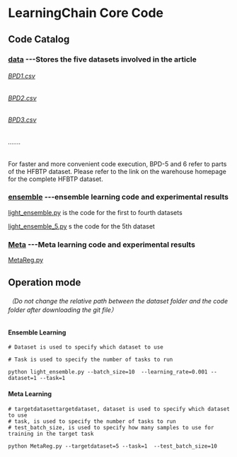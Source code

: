 # LearningChain Core Code

## Code Catalog
### [data](data)     ---Stores the five datasets involved in the article
###### [BPD1.csv](data%2FBPD1.csv)
###### [BPD2.csv](data%2FBPD2.csv)
###### [BPD3.csv](data%2FBPD3.csv)
###### .......
For faster and more convenient code execution, BPD-5 and 6 refer to parts of the HFBTP dataset. Please refer to the link on the warehouse homepage for the complete HFBTP dataset.
### [ensemble](ensemble)   ---ensemble learning code and experimental results

[light_ensemble.py](ensemble%2Flight_ensemble.py) is the code for the first to fourth datasets

[light_ensemble_5.py](ensemble%2Flight_ensemble_5.py) s the code for the 5th dataset

### [Meta](Meta)   ---Meta learning code and experimental results


[MetaReg.py](Meta%2FMetaReg.py)

## Operation mode

###### （Do not change the relative path between the dataset folder and the code folder after downloading the git file）

#### Ensemble Learning

````
# Dataset is used to specify which dataset to use

# Task is used to specify the number of tasks to run

python light_ensemble.py --batch_size=10  --learning_rate=0.001 --dataset=1 --task=1
````

#### Meta Learning

````
# targetdatasettargetdataset, dataset is used to specify which dataset to use
# task, is used to specify the number of tasks to run
# test_batch_size, is used to specify how many samples to use for training in the target task

python MetaReg.py --targetdataset=5 --task=1  --test_batch_size=10
````

